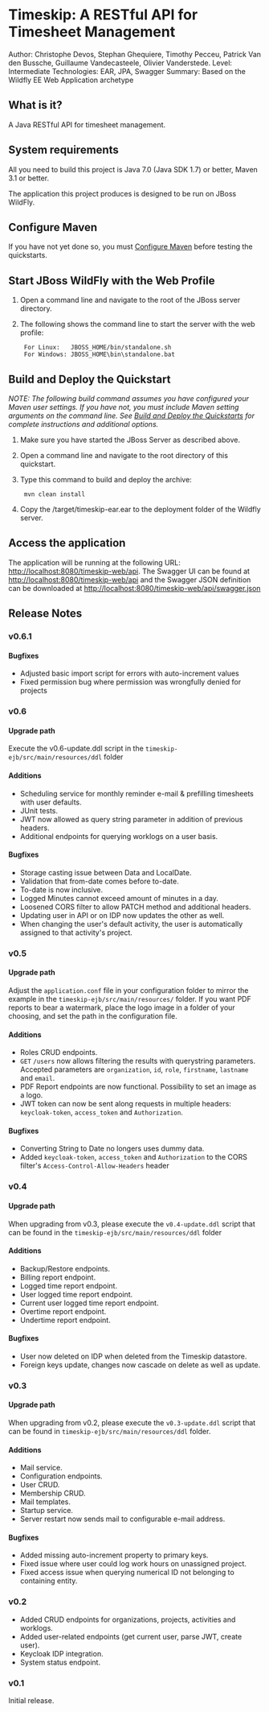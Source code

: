 Timeskip: A RESTful API for Timesheet Management
==============================================================================================
Author: Christophe Devos, Stephan Ghequiere, Timothy Pecceu, Patrick Van den Bussche, Guillaume Vandecasteele, Olivier Vanderstede.
Level: Intermediate
Technologies: EAR, JPA, Swagger
Summary: Based on the Wildfly EE Web Application archetype

What is it?
-----------

A Java RESTful API for timesheet management.

System requirements
-------------------

All you need to build this project is Java 7.0 (Java SDK 1.7) or better, Maven 3.1 or better.

The application this project produces is designed to be run on JBoss WildFly.

 
Configure Maven
---------------

If you have not yet done so, you must [Configure Maven](https://github.com/jboss-developer/jboss-developer-shared-resources/blob/master/guides/CONFIGURE_MAVEN.md) before testing the quickstarts.


Start JBoss WildFly with the Web Profile
-------------------------

1. Open a command line and navigate to the root of the JBoss server directory.
2. The following shows the command line to start the server with the web profile:

        For Linux:   JBOSS_HOME/bin/standalone.sh
        For Windows: JBOSS_HOME\bin\standalone.bat

 
Build and Deploy the Quickstart
-------------------------

_NOTE: The following build command assumes you have configured your Maven user settings. If you have not, you must include Maven setting arguments on the command line. See [Build and Deploy the Quickstarts](https://github.com/jboss-developer/jboss-eap-quickstarts#build-and-deploy-the-quickstarts) for complete instructions and additional options._

1. Make sure you have started the JBoss Server as described above.
2. Open a command line and navigate to the root directory of this quickstart.
3. Type this command to build and deploy the archive:

        mvn clean install

4. Copy the /target/timeskip-ear.ear to the deployment folder of the Wildfly server.


Access the application 
---------------------

The application will be running at the following URL: <http://localhost:8080/timeskip-web/api>. The Swagger UI can be found at <http://localhost:8080/timeskip-web/api> and the Swagger JSON definition can be downloaded at <http://localhost:8080/timeskip-web/api/swagger.json>
        
## Release Notes

### v0.6.1

#### Bugfixes

* Adjusted basic import script for errors with auto-increment values
* Fixed permission bug where permission was wrongfully denied for projects

### v0.6

#### Upgrade path

Execute the v0.6-update.ddl script in the `timeskip-ejb/src/main/resources/ddl` folder

#### Additions

* Scheduling service for monthly reminder e-mail & prefilling timesheets with user defaults.
* JUnit tests.
* JWT now allowed as query string parameter in addition of previous headers.
* Additional endpoints for querying worklogs on a user basis.

#### Bugfixes

* Storage casting issue between Data and LocalDate.
* Validation that from-date comes before to-date.
* To-date is now inclusive.
* Logged Minutes cannot exceed amount of minutes in a day.
* Loosened CORS filter to allow PATCH method and additional headers.
* Updating user in API or on IDP now updates the other as well.
* When changing the user's default activity, the user is automatically assigned to that activity's project.

### v0.5

#### Upgrade path

Adjust the `application.conf` file in your configuration folder to mirror the example in the `timeskip-ejb/src/main/resources/` folder. If you want PDF reports to bear a watermark, place the logo image in a folder of your choosing, and set the path in the configuration file.

#### Additions

* Roles CRUD endpoints.
* `GET` `/users` now allows filtering the results with querystring parameters. Accepted parameters are `organization`, `id`, `role`, `firstname`, `lastname` and `email`.
* PDF Report endpoints are now functional. Possibility to set an image as a logo.
* JWT token can now be sent along requests in multiple headers: `keycloak-token`, `access_token` and `Authorization`.

#### Bugfixes

* Converting String to Date no longers uses dummy data.
* Added `keycloak-token`, `access_token` and `Authorization` to the CORS filter's `Access-Control-Allow-Headers` header

### v0.4

#### Upgrade path

When upgrading from v0.3, please execute the `v0.4-update.ddl` script that can be found in the `timeskip-ejb/src/main/resources/ddl` folder

#### Additions

* Backup/Restore endpoints.
* Billing report endpoint.
* Logged time report endpoint.
* User logged time report endpoint.
* Current user logged time report endpoint.
* Overtime report endpoint.
* Undertime report endpoint.

#### Bugfixes

* User now deleted on IDP when deleted from the Timeskip datastore.
* Foreign keys update, changes now cascade on delete as well as update.

### v0.3

#### Upgrade path

When upgrading from v0.2, please execute the `v0.3-update.ddl` script that can be found in `timeskip-ejb/src/main/resources/ddl` folder.

#### Additions

* Mail service.
* Configuration endpoints.
* User CRUD.
* Membership CRUD.
* Mail templates.
* Startup service.
* Server restart now sends mail to configurable e-mail address.


#### Bugfixes

* Added missing auto-increment property to primary keys.
* Fixed issue where user could log work hours on unassigned project.
* Fixed access issue when querying numerical ID not belonging to containing entity.

### v0.2

* Added CRUD endpoints for organizations, projects, activities and worklogs.
* Added user-related endpoints (get current user, parse JWT, create user).
* Keycloak IDP integration.
* System status endpoint.

### v0.1

Initial release.